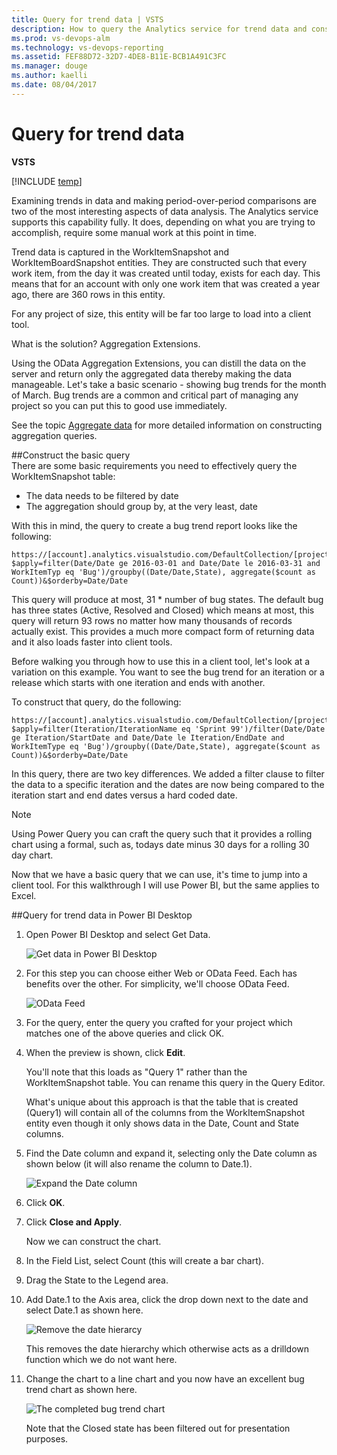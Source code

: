 ```yaml
---
title: Query for trend data | VSTS  
description: How to query the Analytics service for trend data and consume it in a client tool when working from Visual Studio Team Services (VSTS) 
ms.prod: vs-devops-alm
ms.technology: vs-devops-reporting
ms.assetid: FEF88D72-32D7-4DE8-B11E-BCB1A491C3FC
ms.manager: douge
ms.author: kaelli
ms.date: 08/04/2017
---
```


# Query for trend data

**VSTS**  

[!INCLUDE [temp](../_shared/analytics-preview.md)]

Examining trends in data and making period-over-period comparisons are two of the most interesting aspects of data analysis. The Analytics service supports this capability fully. It does, depending on what you are trying to accomplish, require some manual work at this point in time.

Trend data is captured in the WorkItemSnapshot and WorkItemBoardSnapshot entities. They are constructed such that every work item, from the day it was created until today, exists for each day. This means that for an account with only one work item that was created a year ago, there are 360 rows in this entity.  

For any project of size, this entity will be far too large to load into a client tool.  

What is the solution? Aggregation Extensions. 

Using the OData Aggregation Extensions, you can distill the data 
on the server and return only the aggregated data thereby making the data manageable. Let's
take a basic scenario - showing bug trends for the month of March. Bug trends are a common and critical part of managing any project so you can put this to good use immediately.

See the topic [Aggregate data](aggregated-data-analytics.md) for more detailed information on
constructing aggregation queries.

##Construct the basic query    
There are some basic requirements you need to effectively query the WorkItemSnapshot table:  
* The data needs to be filtered by date  
* The aggregation should group by, at the very least, date  

With this in mind, the query to create a bug trend report looks like the following: 

```
https://[account].analytics.visualstudio.com/DefaultCollection/[project]/_odata/WorkItemSnapshot?$apply=filter(Date/Date ge 2016-03-01 and Date/Date le 2016-03-31 and WorkItemTyp eq 'Bug')/groupby((Date/Date,State), aggregate($count as Count))&$orderby=Date/Date
```

This query will produce at most, 31 * number of bug states. The default bug has three states 
(Active, Resolved and Closed) which means at most, this query will return 93 rows no matter 
how many thousands of records actually exist. This provides a much more compact form of returning data and it also loads faster into client tools.  

Before walking you through how to use this in a client tool, let's look at a variation on this example. You want to see the bug trend for an iteration or a release which starts with one iteration and ends with another.  

To construct that query, do the following:  

```
https://[account].analytics.visualstudio.com/DefaultCollection/[project]/_odata/WorkItemSnapshot?$apply=filter(Iteration/IterationName eq 'Sprint 99')/filter(Date/Date ge Iteration/StartDate and Date/Date le Iteration/EndDate and WorkItemType eq 'Bug')/groupby((Date/Date,State), aggregate($count as Count))&$orderby=Date/Date
```

In this query, there are two key differences. We added a filter clause to filter the data to a specific iteration and the dates are now being compared to the iteration start and end dates versus a hard coded date.  

>[!NOTE]  
>Using Power Query you can craft the query such that it provides a rolling chart using a formal, such as, todays date minus 30 days for a rolling 30 day chart.

Now that we have a basic query that we can use, it's time to jump into a client tool. For this walkthrough I will use Power BI, but the same applies to Excel.  

##Query for trend data in Power BI Desktop

1. Open Power BI Desktop and select Get Data.   

	![Get data in Power BI Desktop](_img/pbi1.png)  

2. For this step you can choose either Web or OData Feed. Each has benefits over the other. For simplicity, we'll choose OData Feed.  

	![OData Feed](_img/pbi2.png)  

3. For the query, enter the query you crafted for your project which matches one of the above queries and click OK.  

4. When the preview is shown, click **Edit**.  

    You'll note that this loads as "Query 1" rather than the WorkItemSnapshot table. You can rename this query in the Query Editor.

    What's unique about this approach is that the table that is created (Query1) will contain all of the columns from the WorkItemSnapshot entity even though it only shows data in the Date, Count and State columns.  

5. Find the Date column and expand it, selecting only the Date column as shown below (it will also rename the column to Date.1).  

	![Expand the Date column](_img/pbi11.png)  

6. Click **OK**.  

7. Click **Close and Apply**.  

    Now we can construct the chart.

8. In the Field List, select Count (this will create a bar chart).

9. Drag the State to the Legend area.  

10. Add Date.1 to the Axis area, click the drop down next to the date and select Date.1 as shown here.  

	![Remove the date hierarcy](_img/pbi12.png)    

	This removes the date hierarchy which otherwise acts as a drilldown function which we do not want here.

11. Change the chart to a line chart and you now have an excellent bug trend chart as shown here. 

	![The completed bug trend chart](_img/pbi13.png)  

	Note that the Closed state has been filtered out for presentation purposes.